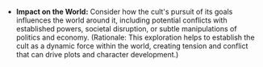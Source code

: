 - **Impact on the World:** Consider how the cult's pursuit of its goals influences the world around it, including potential conflicts with established powers, societal disruption, or subtle manipulations of politics and economy. (Rationale: This exploration helps to establish the cult as a dynamic force within the world, creating tension and conflict that can drive plots and character development.)